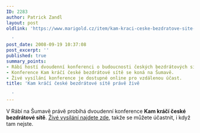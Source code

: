 ```yaml
---
ID: 2283
author: Patrick Zandl
layout: post
oldlink: 'https://www.marigold.cz/item/kam-kraci-ceske-bezdratove-site-prave-zive

  '
post_date: 2008-09-19 10:37:08
post_excerpt: ''
published: true
summary_points:
- Rábí hostí dvoudenní konferenci o budoucnosti českých bezdrátových sítí.
- Konference Kam kráčí české bezdrátové sítě se koná na Šumavě.
- Živé vysílání konference je dostupné online pro vzdálenou účast.
title: 'Kam kráčí české bezdrátové sítě právě živě

  '
---
```


V Rábí na Šumavě právě probíhá dvoudenní konference <strong>Kam kráčí české bezdrátové sítě</strong>. <a href="http://www.internetprovsechny.cz/konference/">Živé vysílání najdete zde</a>, takže se můžete účastnit, i když tam nejste.